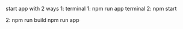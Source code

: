 start app with 2 ways 
1:
terminal 1: npm run app
terminal 2: npm start

2: 
npm run build
npm run app